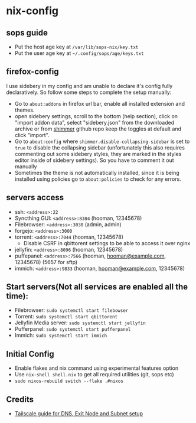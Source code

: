 # nix-config

## sops guide
- Put the host age key at ```/var/lib/sops-nix/key.txt```
- Put the user age key at ```~/.config/sops/age/keys.txt```

## firefox-config

I use sidebery in my config and am unable to declare it's config fully declaratively. So follow some steps to complete the setup manually:
- Go to ```about:addons``` in firefox url bar, enable all installed extension and themes.
- open sidebery settings, scroll to the bottom (help section),
click on "import addon data",
select "sidebery.json" from the downloaded archive or from [shimmer](https://github.com/nuclearcodecat/shimmer) github repo
keep the toggles at default and click "import".
- Go to ```about:config``` where ```shimmer.disable-collapsing-sidebar``` is set to ```true``` to disable the collapsing sidebar (unfortunately this also requires commenting out some sidebery styles, they are marked in the styles editor inside of sidebery settings). So you have to comment it out manually
- Sometimes the theme is not automatically installed, since it is being installed using policies go to ```about:policies``` to check for any errors.


## servers access 
- ssh: ```<address>:22```
- Syncthing GUI: ```<address>:8384``` (hooman, 12345678)
- Filebrowser: ```<address>:3030``` (admin, admin)
- forgejo: ```<address>:3000```
- torrent: ```<address>:7044```  (hooman, 12345678)
    - Disable CSRF in qbittorent settings to be able to access it over nginx
- jellyfin: ```<address>:8096```  (hooman, 12345678)
- puffepanel: ```<address>:7566```  (hooman, hooman@example.com, 12345678) (5657 for sftp)
- immich: ```<address>:9833```  (hooman, hooman@example.com, 12345678)


## Start servers(Not all services are enabled all the time):
- Filebrowser: ```sudo systemctl start filebowser```
- Torrent: ```sudo systemctl start qbittorent```
- Jellyfin Media server: ```sudo systemctl start jellyfin```
- Pufferpanel: ```sudo systemctl start pufferpanel```
- Immich: ```sudo systemctl start immich```


## Initial Config
- Enable flakes and nix command using experimental features option
- Use ```nix-shell shell.nix``` to get all required utilities (git, sops etc)
- ```sudo nixos-rebuild switch --flake .#nixos```

## Credits
- [Tailscale guide for DNS, Exit Node and Subnet setup](https://youtu.be/vOFI4_qMfd4?si=J1jNnsAmrr4YVuWy)